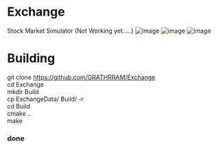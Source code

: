 # Exchange
Stock Market Simulator (Not Working yet.....)
![image](https://github.com/user-attachments/assets/3cb0016e-4d5d-4ab7-b5f0-f70b4a399b17)
![image](https://github.com/user-attachments/assets/f024f597-955a-4f18-9105-bc37bd985dc0)
![image](https://github.com/user-attachments/assets/de45be66-1153-4d64-8ac1-955bcd3a34a3)
</br>
# Building
git clone https://github.com/GRATHRRAM/Exchange</br>
cd Exchange</br>
mkdir Build</br>
cp ExchangeData/ Build/ -r</br>
cd Build</br>
cmake ..</br>
make</br>
### done
